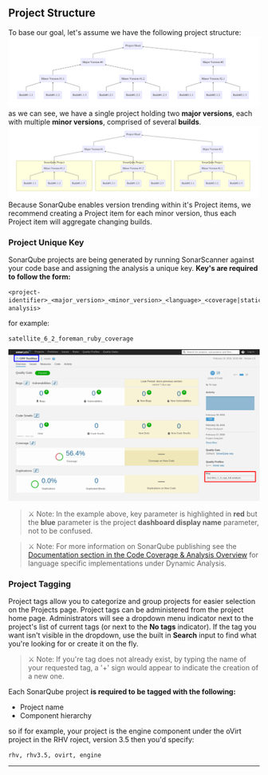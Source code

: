 ## Project Structure

To base our goal, let's assume we have the following project structure:
![Project Structure](../res/project-structure.mm.png)
as we can see, we have a single project holding two **major versions**, each with multiple **minor versions**, comprised of several **builds**.
![Project Aggregation](../res/project-aggregation.mm.png)
Because SonarQube enables version trending within it's Project items, we recommend creating a Project item for each minor version, thus each Project item will aggregate changing builds.

### Project Unique Key

SonarQube projects are being generated by running SonarScanner against your code base and assigning the analysis a unique key. **Key's are required to follow the form:**
```shell
<project-identifier>_<major_version>_<minor_version>_<language>_<coverage|static|full-analysis>
```
for example:
```shell
satellite_6_2_foreman_ruby_coverage
```
![Project dashboard](../res/sonar-project-dashboard.png)

> ⚔ Note: In the example above, key parameter is highlighted in **red** but the **blue** parameter is the project **dashboard display name** parameter, not to be confused.

> ⚔ Note: For more information on SonarQube publishing see the [Documentation section in the Code Coverage & Analysis Overview](https://docs.engineering.redhat.com/pages/viewpage.action?pageId=44543267#CodeCoverage&Analysis-Documentation) for language specific implementations under Dynamic Analysis.

### Project Tagging

Project tags allow you to categorize and group projects for easier selection on the Projects page. Project tags can be administered from the project home page. Administrators will see a dropdown menu indicator next to the project's list of current tags (or next to the **No tags** indicator). If the tag you want isn't visible in the dropdown, use the built in **Search** input to find what you're looking for or create it on the fly.

> ⚔ Note: If you're tag does not already exist, by typing the name of your requested tag, a '+' sign would appear to indicate the creation of a new one.

Each SonarQube project **is required to be tagged with the following:**

- Project name
- Component hierarchy

so if for example, your project is the engine component under the oVirt project in the RHV roject, version 3.5 then you'd specify:
```shell
rhv, rhv3.5, ovirt, engine
```

----
